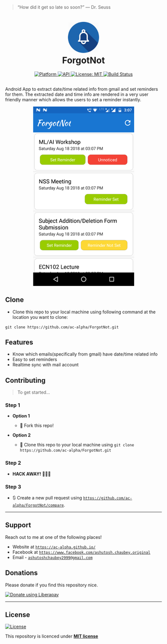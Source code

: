 
> “How did it get so late so soon?” 
― Dr. Seuss


# <div align="center"> <img src="https://github.com/ac-alpha/ForgotNot/blob/master/app/src/main/res/drawable/ic_app.png" width="100px"/> <br> ForgotNot </div>

<div align="center">
	<a href="https://www.android.com">
    <img src="https://img.shields.io/badge/platform-Android-blue.svg"
      alt="Platform" />
  </a>
	<a href="https://android-arsenal.com/api?level=21">
    <img src="https://img.shields.io/badge/API-21%2B-lightgrey.svg?style=flat"
      alt="API" />
  </a>
	<a href="https://github.com/ac-alpha/ForgotNot/blob/master/LICENSE">
    <img src="https://img.shields.io/badge/License-MIT-orange.svg"
      alt="License: MIT" />
  </a>
  <a href="https://travis-ci.com/ac-alpha/ForgotNot">
    <img src="https://travis-ci.com/ac-alpha/ForgotNot.svg?token=tJqhbYs6pas7vKLQJn6U&branch=master"
      alt="Build Status" />
  </a>
</div><br>

Android App to extract date/time related info from gmail and set reminders for them. The extracted date and time info are rendered in a very user friendly manner which allows the users to set a reminder instantly.

<div align="center">
<img src="https://github.com/ac-alpha/ForgotNot/blob/master/ForgotNot%20Sample.png" width="325px"/>
</div>

## Clone

- Clone this repo to your local machine using following command at the location you want to clone:

```git clone https://github.com/ac-alpha/ForgotNot.git```



## Features

- Know which emails(specifically from gmail) have date/time related info
- Easy to set reminders
- Realtime sync with mail account



## Contributing

> To get started...

### Step 1

- **Option 1**
    - 🍴 Fork this repo!

- **Option 2**
    - 👯 Clone this repo to your local machine using `git clone https://github.com/ac-alpha/ForgotNot.git`

### Step 2

- **HACK AWAY!** 🔨🔨🔨

### Step 3

- 🔃 Create a new pull request using <a href="https://github.com/ac-alpha/ForgotNot/compare/" target="_blank">`https://github.com/ac-alpha/ForgotNot/compare`</a>.

---


## Support

Reach out to me at one of the following places!

- Website at <a href="https://ac-alpha.github.io/" target="_blank">`https://ac-alpha.github.io/`</a>
- Facebook at <a href="https://www.facebook.com/ashutosh.chaubey.original" target="_blank">`https://www.facebook.com/ashutosh.chaubey.original`</a>
- Email - <a href="mailto:ashutoshchaubey2999@gmail.com" target="_blank">`ashutoshchaubey2999@gmail.com`</a>

## Donations 
Please donate if you find this repository nice.

<noscript><a href="https://liberapay.com/ashutoshchaubey/donate"><img alt="Donate using Liberapay" src="https://liberapay.com/assets/widgets/donate.svg"></a></noscript>


---

## License

[![License](http://img.shields.io/:license-mit-blue.svg)](http://badges.mit-license.org)

This repository is licenced under **[MIT license](http://opensource.org/licenses/mit-license.php)**
